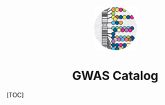<div align="center">
  <img width="100" height="100" src="../../../../assets/imgs/GWAS_Catalog_circle_178x178.png">
  <h1>GWAS Catalog</h1>
</div>

[TOC]
